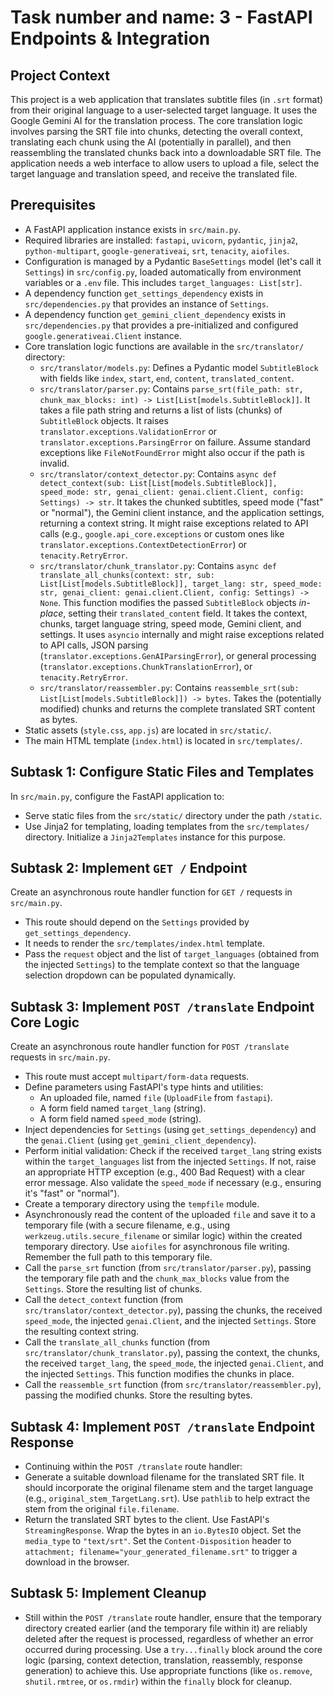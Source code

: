 # Task number and name: 3 - FastAPI Endpoints & Integration

## Project Context
This project is a web application that translates subtitle files (in `.srt` format) from their original language to a user-selected target language. It uses the Google Gemini AI for the translation process. The core translation logic involves parsing the SRT file into chunks, detecting the overall context, translating each chunk using the AI (potentially in parallel), and then reassembling the translated chunks back into a downloadable SRT file. The application needs a web interface to allow users to upload a file, select the target language and translation speed, and receive the translated file.

## Prerequisites
- A FastAPI application instance exists in `src/main.py`.
- Required libraries are installed: `fastapi`, `uvicorn`, `pydantic`, `jinja2`, `python-multipart`, `google-generativeai`, `srt`, `tenacity`, `aiofiles`.
- Configuration is managed by a Pydantic `BaseSettings` model (let's call it `Settings`) in `src/config.py`, loaded automatically from environment variables or a `.env` file. This includes `target_languages: List[str]`.
- A dependency function `get_settings_dependency` exists in `src/dependencies.py` that provides an instance of `Settings`.
- A dependency function `get_gemini_client_dependency` exists in `src/dependencies.py` that provides a pre-initialized and configured `google.generativeai.Client` instance.
- Core translation logic functions are available in the `src/translator/` directory:
    - `src/translator/models.py`: Defines a Pydantic model `SubtitleBlock` with fields like `index`, `start`, `end`, `content`, `translated_content`.
    - `src/translator/parser.py`: Contains `parse_srt(file_path: str, chunk_max_blocks: int) -> List[List[models.SubtitleBlock]]`. It takes a file path string and returns a list of lists (chunks) of `SubtitleBlock` objects. It raises `translator.exceptions.ValidationError` or `translator.exceptions.ParsingError` on failure. Assume standard exceptions like `FileNotFoundError` might also occur if the path is invalid.
    - `src/translator/context_detector.py`: Contains `async def detect_context(sub: List[List[models.SubtitleBlock]], speed_mode: str, genai_client: genai.client.Client, config: Settings) -> str`. It takes the chunked subtitles, speed mode ("fast" or "normal"), the Gemini client instance, and the application settings, returning a context string. It might raise exceptions related to API calls (e.g., `google.api_core.exceptions` or custom ones like `translator.exceptions.ContextDetectionError`) or `tenacity.RetryError`.
    - `src/translator/chunk_translator.py`: Contains `async def translate_all_chunks(context: str, sub: List[List[models.SubtitleBlock]], target_lang: str, speed_mode: str, genai_client: genai.client.Client, config: Settings) -> None`. This function modifies the passed `SubtitleBlock` objects *in-place*, setting their `translated_content` field. It takes the context, chunks, target language string, speed mode, Gemini client, and settings. It uses `asyncio` internally and might raise exceptions related to API calls, JSON parsing (`translator.exceptions.GenAIParsingError`), or general processing (`translator.exceptions.ChunkTranslationError`), or `tenacity.RetryError`.
    - `src/translator/reassembler.py`: Contains `reassemble_srt(sub: List[List[models.SubtitleBlock]]) -> bytes`. Takes the (potentially modified) chunks and returns the complete translated SRT content as bytes.
- Static assets (`style.css`, `app.js`) are located in `src/static/`.
- The main HTML template (`index.html`) is located in `src/templates/`.

## Subtask 1: Configure Static Files and Templates
In `src/main.py`, configure the FastAPI application to:
- Serve static files from the `src/static/` directory under the path `/static`.
- Use Jinja2 for templating, loading templates from the `src/templates/` directory. Initialize a `Jinja2Templates` instance for this purpose.

## Subtask 2: Implement `GET /` Endpoint
Create an asynchronous route handler function for `GET /` requests in `src/main.py`.
- This route should depend on the `Settings` provided by `get_settings_dependency`.
- It needs to render the `src/templates/index.html` template.
- Pass the `request` object and the list of `target_languages` (obtained from the injected `Settings`) to the template context so that the language selection dropdown can be populated dynamically.

## Subtask 3: Implement `POST /translate` Endpoint Core Logic
Create an asynchronous route handler function for `POST /translate` requests in `src/main.py`.
- This route must accept `multipart/form-data` requests.
- Define parameters using FastAPI's type hints and utilities:
    - An uploaded file, named `file` (`UploadFile` from `fastapi`).
    - A form field named `target_lang` (string).
    - A form field named `speed_mode` (string).
- Inject dependencies for `Settings` (using `get_settings_dependency`) and the `genai.Client` (using `get_gemini_client_dependency`).
- Perform initial validation: Check if the received `target_lang` string exists within the `target_languages` list from the injected `Settings`. If not, raise an appropriate HTTP exception (e.g., 400 Bad Request) with a clear error message. Also validate the `speed_mode` if necessary (e.g., ensuring it's "fast" or "normal").
- Create a temporary directory using the `tempfile` module.
- Asynchronously read the content of the uploaded `file` and save it to a temporary file (with a secure filename, e.g., using `werkzeug.utils.secure_filename` or similar logic) within the created temporary directory. Use `aiofiles` for asynchronous file writing. Remember the full path to this temporary file.
- Call the `parse_srt` function (from `src/translator/parser.py`), passing the temporary file path and the `chunk_max_blocks` value from the `Settings`. Store the resulting list of chunks.
- Call the `detect_context` function (from `src/translator/context_detector.py`), passing the chunks, the received `speed_mode`, the injected `genai.Client`, and the injected `Settings`. Store the resulting context string.
- Call the `translate_all_chunks` function (from `src/translator/chunk_translator.py`), passing the context, the chunks, the received `target_lang`, the `speed_mode`, the injected `genai.Client`, and the injected `Settings`. This function modifies the chunks in place.
- Call the `reassemble_srt` function (from `src/translator/reassembler.py`), passing the modified chunks. Store the resulting bytes.

## Subtask 4: Implement `POST /translate` Endpoint Response
- Continuing within the `POST /translate` route handler:
- Generate a suitable download filename for the translated SRT file. It should incorporate the original filename stem and the target language (e.g., `original_stem_TargetLang.srt`). Use `pathlib` to help extract the stem from the original `file.filename`.
- Return the translated SRT bytes to the client. Use FastAPI's `StreamingResponse`. Wrap the bytes in an `io.BytesIO` object. Set the `media_type` to `"text/srt"`. Set the `Content-Disposition` header to `attachment; filename="your_generated_filename.srt"` to trigger a download in the browser.

## Subtask 5: Implement Cleanup
- Still within the `POST /translate` route handler, ensure that the temporary directory created earlier (and the temporary file within it) are reliably deleted after the request is processed, regardless of whether an error occurred during processing. Use a `try...finally` block around the core logic (parsing, context detection, translation, reassembly, response generation) to achieve this. Use appropriate functions (like `os.remove`, `shutil.rmtree`, or `os.rmdir`) within the `finally` block for cleanup.